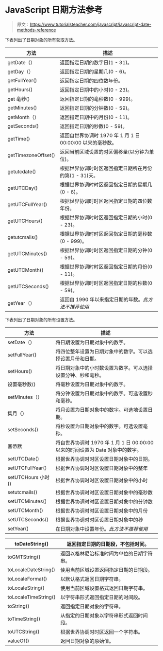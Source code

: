 # JavaScript 日期方法参考

> 原文：<https://www.tutorialsteacher.com/javascript/javascript-date-methods-reference>

下表列出了日期对象的所有获取方法。

| 方法 | 描述 |
| --- | --- |
| getDate（） | 返回指定日期的数字日(1 - 31)。 |
| getDay（） | 返回指定日期的星期几(0 - 6)。 |
| getFullYear() | 返回指定日期的四位数年份。 |
| getHours() | 返回指定日期中的小时(0 - 23)。 |
| get 毫秒() | 返回指定日期的毫秒数(0 - 999)。 |
| getMinutes() | 返回指定日期的分钟数(0 - 59)。 |
| getMonth（） | 返回指定日期中的月份(0 - 11)。 |
| getSeconds() | 返回指定日期的秒数(0 - 59)。 |
| getTime() | 返回自世界协调时 1970 年 1 月 1 日 00:00:00 以来的毫秒数。 |
| getTimezoneOffset() | 返回当前区域设置的时区偏移量(以分钟为单位)。 |
| getutcdate() | 根据世界协调时时区返回指定日期所在月份的第(1 - 31)天。 |
| getUTCDay() | 根据世界协调时时区返回指定日期的星期几(0 - 6)。 |
| getUTCFullYear() | 根据世界协调时时区返回指定日期的四位数年份。 |
| getUTCHours() | 根据世界协调时时区返回指定日期的小时(0 - 23)。 |
| getutcmails() | 根据世界协调时时区返回指定日期的毫秒数(0 - 999)。 |
| getUTCMinutes() | 根据世界协调时时区返回指定日期的分钟(0 - 59)。 |
| getUTCMonth() | 根据世界协调时时区返回指定日期的月份(0 - 11)。 |
| getUTCSeconds() | 根据世界协调时时区返回指定日期的秒数(0 - 59)。 |
| getYear（） | 返回自 1990 年以来指定日期的年数。*此方法不推荐使用* |

下表列出了日期对象的所有设置方法。

| 方法 | 描述 |
| --- | --- |
| setDate（） | 将日期设置为日期对象中的数字。 |
| setFullYear() | 将四位整年设置为日期对象中的数字。可以选择设置月份和日期。 |
| setHours() | 将日期对象中的小时数设置为数字。可以选择设置分钟、秒和毫秒。 |
| 设置毫秒数() | 将毫秒设置为日期对象中的数字。 |
| setMinutes（） | 将分钟设置为日期对象中的数字。可选设置秒和毫秒。 |
| 集月（） | 将月设置为日期对象中的数字。可选地设置日期。 |
| setSeconds() | 将秒设置为日期对象中的数字。可选设置毫秒。 |
| 塞蒂默 | 将自世界协调时 1970 年 1 月 1 日 00:00:00 以来的时间设置为 Date 对象中的数字。 |
| setUTCDate() | 根据世界协调时时区设置日期对象中的日期。 |
| setUTCFullYear() | 根据世界协调时时区设置日期对象中的整年 |
| setUTCHours 小时() | 根据世界协调时时区设置日期对象中的小时 |
| setutcmails() | 根据世界协调时时区设置日期对象中的毫秒数 |
| setUTCMinutes() | 根据世界协调时时区设置日期对象中的分钟数 |
| setUTCMonth() | 根据世界协调时时区设置日期对象中的月份 |
| setUTCSeconds() | 根据世界协调时时区设置日期对象中的秒 |
| setYear() | 在日期对象中设置年份。*此方法不推荐使用* |

| toDateString() | 返回指定日期的日期段，不包括时间。 |
| --- | --- |
| toGMTString() | 返回以格林尼治标准时间为单位的日期字符串。 |
| toLocaleDateString() | 使用当前区域设置返回指定日期的日期段。 |
| toLocaleFormat() | 以默认格式返回日期字符串。 |
| toLocaleString() | 使用当前区域设置格式返回日期字符串。 |
| toLocaleTimeString() | 以字符串形式返回指定日期的时间段。 |
| toString() | 返回指定日期对象的字符串。 |
| toTimeString() | 从指定的日期对象以字符串形式返回时间段。 |
| toUTCString() | 根据世界协调时时区返回一个字符串。 |
| valueOf() | 返回日期对象的原始值。 |